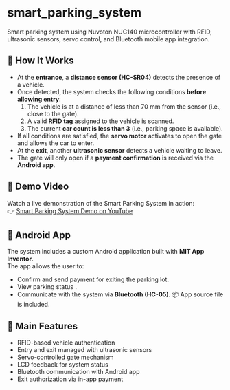 # smart_parking_system
Smart parking system using Nuvoton NUC140 microcontroller with RFID, ultrasonic sensors, servo control, and Bluetooth mobile app integration.




## 🔧 How It Works

- At the **entrance**, a **distance sensor (HC-SR04)** detects the presence of a vehicle.
- Once detected, the system checks the following conditions **before allowing entry**:
  1. The vehicle is at a distance of less than 70 mm from the sensor (i.e., close to the gate).
  2. A valid **RFID tag** assigned to the vehicle is scanned.
  3. The current **car count is less than 3** (i.e., parking space is available).
- If all conditions are satisfied, the **servo motor** activates to open the gate and allows the car to enter.
- At the **exit**, another **ultrasonic sensor** detects a vehicle waiting to leave.
- The gate will only open if a **payment confirmation** is received via the **Android app**.





## 🎥 Demo Video

Watch a live demonstration of the Smart Parking System in action:  
👉 [Smart Parking System Demo on YouTube](https://youtu.be/IOieSrHeTKE)




## 📱 Android App

The system includes a custom Android application built with **MIT App Inventor**.  
The app allows the user to:
- Confirm and send payment for exiting the parking lot.
- View parking status .
- Communicate with the system via **Bluetooth (HC-05)**.
📦 App source file  is included.





## 🧠 Main Features

- RFID-based vehicle authentication
- Entry and exit managed with ultrasonic sensors
- Servo-controlled gate mechanism
- LCD feedback for system status
- Bluetooth communication with Android app
- Exit authorization via in-app payment
